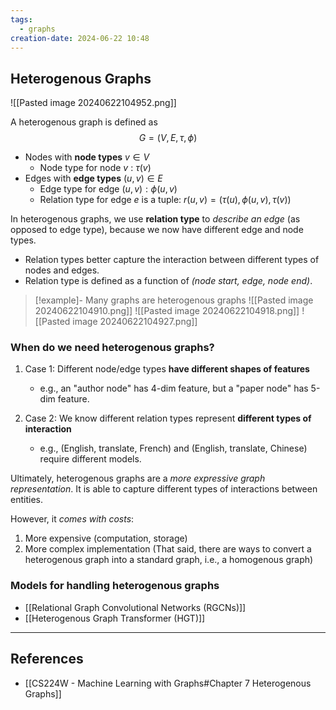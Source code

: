 ```yaml
---
tags:
  - graphs
creation-date: 2024-06-22 10:48
---
```

## Heterogenous Graphs

![[Pasted image 20240622104952.png]]

A heterogenous graph is defined as
$$
G = (V, E, \tau, \phi)
$$
- Nodes with **node types** $v \in V$
	- Node type for node $v$ : $\tau(v)$
- Edges with **edge types** $(u, v) \in E$
	- Edge type for edge $(u, v): \phi(u, v)$
	- Relation type for edge $e$ is a tuple: $r(u, v) = (\tau(u), \phi(u,v), \tau(v) )$

In heterogenous graphs, we use **relation type** to *describe an edge* (as opposed to edge type), because we now have different edge and node types.
- Relation types better capture the interaction between different types of nodes and edges.
- Relation type is defined as a function of *(node start, edge, node end)*.

>[!example]- Many graphs are heterogenous graphs
>![[Pasted image 20240622104910.png]]
>![[Pasted image 20240622104918.png]]
>![[Pasted image 20240622104927.png]]

### When do we need heterogenous graphs?

1. Case 1: Different node/edge types **have different shapes of features**
	- e.g., an "author node" has 4-dim feature, but a "paper node" has 5-dim feature.

2. Case 2: We know different relation types represent **different types of interaction**
	- e.g., (English, translate, French) and (English, translate, Chinese) require different models.

Ultimately, heterogenous graphs are a *more expressive graph representation*. It is able to capture different types of interactions between entities.

However, it *comes with costs*:
1. More expensive (computation, storage)
2. More complex implementation
(That said, there are ways to convert a heterogenous graph into a standard graph, i.e., a homogenous graph)

### Models for handling heterogenous graphs

- [[Relational Graph Convolutional Networks (RGCNs)]]
- [[Heterogenous Graph Transformer (HGT)]]

---
## References

- [[CS224W - Machine Learning with Graphs#Chapter 7 Heterogenous Graphs]]